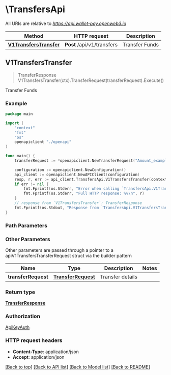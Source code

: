 # \TransfersApi

All URIs are relative to *https://api.wallet-pay.openweb3.io*

Method | HTTP request | Description
------------- | ------------- | -------------
[**V1TransfersTransfer**](TransfersApi.md#V1TransfersTransfer) | **Post** /api/v1/transfers | Transfer Funds



## V1TransfersTransfer

> TransferResponse V1TransfersTransfer(ctx).TransferRequest(transferRequest).Execute()

Transfer Funds



### Example

```go
package main

import (
    "context"
    "fmt"
    "os"
    openapiclient "./openapi"
)

func main() {
    transferRequest := *openapiclient.NewTransferRequest("Amount_example", "Currency_example", "ToWalletId_example") // TransferRequest | Transfer details

    configuration := openapiclient.NewConfiguration()
    api_client := openapiclient.NewAPIClient(configuration)
    resp, r, err := api_client.TransfersApi.V1TransfersTransfer(context.Background()).TransferRequest(transferRequest).Execute()
    if err != nil {
        fmt.Fprintf(os.Stderr, "Error when calling `TransfersApi.V1TransfersTransfer``: %v\n", err)
        fmt.Fprintf(os.Stderr, "Full HTTP response: %v\n", r)
    }
    // response from `V1TransfersTransfer`: TransferResponse
    fmt.Fprintf(os.Stdout, "Response from `TransfersApi.V1TransfersTransfer`: %v\n", resp)
}
```

### Path Parameters



### Other Parameters

Other parameters are passed through a pointer to a apiV1TransfersTransferRequest struct via the builder pattern


Name | Type | Description  | Notes
------------- | ------------- | ------------- | -------------
 **transferRequest** | [**TransferRequest**](TransferRequest.md) | Transfer details | 

### Return type

[**TransferResponse**](TransferResponse.md)

### Authorization

[ApiKeyAuth](../README.md#ApiKeyAuth)

### HTTP request headers

- **Content-Type**: application/json
- **Accept**: application/json

[[Back to top]](#) [[Back to API list]](../README.md#documentation-for-api-endpoints)
[[Back to Model list]](../README.md#documentation-for-models)
[[Back to README]](../README.md)

